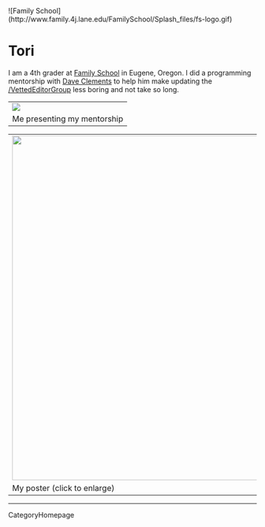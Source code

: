 

<div class='right'>![Family School](http://www.family.4j.lane.edu/FamilySchool/Splash_files/fs-logo.gif)</div>

# Tori

I am a 4th grader at [Family School](http://www.family.4j.lane.edu/FamilySchool/Splash.html) in Eugene, Oregon.  I did a programming mentorship with [Dave Clements](/DaveClements) to help him make updating the [/VettedEditorGroup](/VettedEditorGroup) less boring and not take so long.

<table>
  <tr>
    <td> <img src='/ToriR.png' /> </td>
  </tr>
  <tr>
    <td> Me presenting my mentorship </td>
  </tr>
</table>


<table>
  <tr>
    <td> <a href='/attachment:ToriPoster.png'><img src='/ToriPoster.png' alt='' width="700" /></a> </td>
  </tr>
  <tr>
    <td> My poster (click to enlarge) </td>
  </tr>
</table>



---
CategoryHomepage
